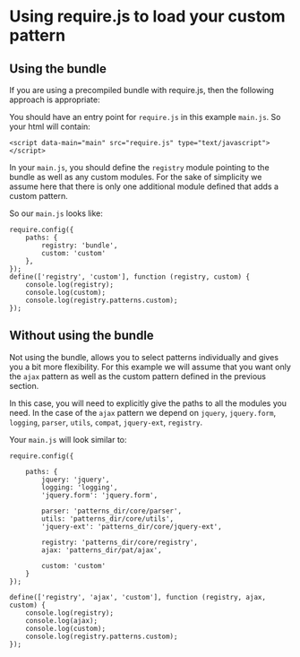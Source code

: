 # Using require.js to load your custom pattern

## Using the bundle

If you are using a precompiled bundle with require.js, then the following approach is appropriate:

You should have an entry point for `require.js` in this example `main.js`. So your html will contain:

```
<script data-main="main" src="require.js" type="text/javascript"></script>
```

In your `main.js`, you should define the `registry` module pointing to the bundle as well as any custom modules.
For the sake of simplicity we assume here that there is only one additional module defined that adds a custom pattern.

So our `main.js` looks like:

```
require.config({
    paths: {
        registry: 'bundle',
        custom: 'custom'
    },
});
define(['registry', 'custom'], function (registry, custom) {
    console.log(registry);
    console.log(custom);
    console.log(registry.patterns.custom);
});
```

## Without using the bundle

Not using the bundle, allows you to select patterns individually and gives you a bit more flexibility.
For this example we will assume that you want only the `ajax` pattern as well as the custom pattern defined in the previous section.

In this case, you will need to explicitly give the paths to all the modules you need.
In the case of the `ajax` pattern we depend on `jquery`, `jquery.form`, `logging`, `parser`, `utils`, `compat`, `jquery-ext`, `registry`.

Your `main.js` will look similar to:

```
require.config({

    paths: {
        jquery: 'jquery',
        logging: 'logging',
        'jquery.form': 'jquery.form',

        parser: 'patterns_dir/core/parser',
        utils: 'patterns_dir/core/utils',
        'jquery-ext': 'patterns_dir/core/jquery-ext',

        registry: 'patterns_dir/core/registry',
        ajax: 'patterns_dir/pat/ajax',

        custom: 'custom'
    }
});

define(['registry', 'ajax', 'custom'], function (registry, ajax, custom) {
    console.log(registry);
    console.log(ajax);
    console.log(custom);
    console.log(registry.patterns.custom);
});
```
